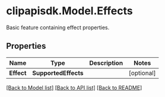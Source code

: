 # clipapisdk.Model.Effects
Basic feature containing effect properties.

## Properties

Name | Type | Description | Notes
------------ | ------------- | ------------- | -------------
**Effect** | **SupportedEffects** |  | [optional] 

[[Back to Model list]](../README.md#documentation-for-models) [[Back to API list]](../README.md#documentation-for-api-endpoints) [[Back to README]](../README.md)

